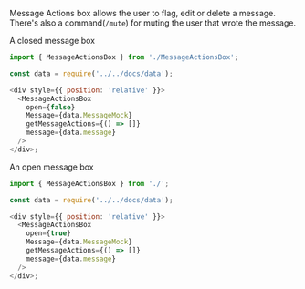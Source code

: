 Message Actions box allows the user to flag, edit or delete a message.
There's also a command(`/mute`) for muting the user that wrote the message.

A closed message box

```js
import { MessageActionsBox } from './MessageActionsBox';

const data = require('../../docs/data');

<div style={{ position: 'relative' }}>
  <MessageActionsBox
    open={false}
    Message={data.MessageMock}
    getMessageActions={() => []}
    message={data.message}
  />
</div>;
```

An open message box

```js
import { MessageActionsBox } from './';

const data = require('../../docs/data');

<div style={{ position: 'relative' }}>
  <MessageActionsBox
    open={true}
    Message={data.MessageMock}
    getMessageActions={() => []}
    message={data.message}
  />
</div>;
```
